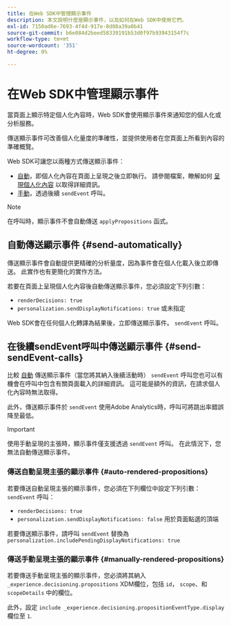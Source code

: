 ```yaml
---
title: 在Web SDK中管理顯示事件
description: 本文說明什麼是顯示事件，以及如何在Web SDK中使用它們。
exl-id: 7150ad6e-7693-4f4d-917e-8d08a39a0b41
source-git-commit: b6e084d2beed58339191b53d0f97b93943154f7c
workflow-type: tm+mt
source-wordcount: '351'
ht-degree: 0%

---
```


# 在Web SDK中管理顯示事件

當頁面上顯示特定個人化內容時，Web SDK會使用顯示事件來通知您的個人化或分析服務。

傳送顯示事件可改善個人化量度的準確性，並提供使用者在您頁面上所看到內容的準確概覽。

Web SDK可讓您以兩種方式傳送顯示事件：

* [自動](#send-automatically)，即個人化內容在頁面上呈現之後立即執行。 請參閱檔案，瞭解如何 [呈現個人化內容](rendering-personalization-content.md) 以取得詳細資訊。
* [手動](#send-sendEvent-calls)，透過後續 `sendEvent` 呼叫。

>[!NOTE]
>
>在呼叫時，顯示事件不會自動傳送 `applyPropositions` 函式。

## 自動傳送顯示事件 {#send-automatically}

傳送顯示事件會自動提供更精確的分析量度，因為事件會在個人化載入後立即傳送。 此實作也有更簡化的實作方法。

若要在頁面上呈現個人化內容後自動傳送顯示事件，您必須設定下列引數：

* `renderDecisions: true`
* `personalization.sendDisplayNotifications: true` 或未指定

Web SDK會在任何個人化轉譯為結果後，立即傳送顯示事件。 `sendEvent` 呼叫。

## 在後續sendEvent呼叫中傳送顯示事件 {#send-sendEvent-calls}

比較 [自動](#send-automatically) 傳送顯示事件（當您將其納入後續活動時） `sendEvent` 呼叫您也可以有機會在呼叫中包含有關頁面載入的詳細資訊。 這可能是額外的資訊，在請求個人化內容時無法取得。

此外，傳送顯示事件於 `sendEvent` 使用Adobe Analytics時，呼叫可將跳出率錯誤降至最低。

>[!IMPORTANT]
>
>使用手動呈現的主張時，顯示事件僅支援透過 `sendEvent` 呼叫。 在此情況下，您無法自動傳送顯示事件。

### 傳送自動呈現主張的顯示事件 {#auto-rendered-propositions}

若要傳送自動呈現主張的顯示事件，您必須在下列欄位中設定下列引數： `sendEvent` 呼叫：

* `renderDecisions: true`
* `personalization.sendDisplayNotifications: false` 用於頁面點選的頂端

若要傳送顯示事件，請呼叫 `sendEvent` 替換為 `personalization.includePendingDisplayNotifications: true`

### 傳送手動呈現主張的顯示事件 {#manually-rendered-propositions}

若要傳送手動呈現主張的顯示事件，您必須將其納入 `_experience.decisioning.propositions` XDM欄位，包括 `id`， `scope`、和 `scopeDetails` 中的欄位。

此外，設定 `include _experience.decisioning.propositionEventType.display` 欄位至 `1`.
